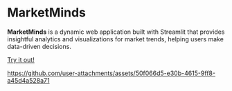 # MarketMinds
**MarketMinds** is a dynamic web application built with Streamlit that provides insightful analytics and visualizations for market trends, helping users make data-driven decisions.

[Try it out!](https://marketminds.streamlit.app)

https://github.com/user-attachments/assets/50f066d5-e30b-4615-9ff8-a45d4a528a71

